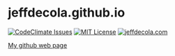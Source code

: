 # jeffdecola.github.io

[![CodeClimate Issues](https://codeclimate.com/github/JeffDeCola/jeffdecola.github.io/badges/issue_count.svg)](https://codeclimate.com/github/JeffDeCola/jeffdecola.github.io/issues)
[![MIT License](https://img.shields.io/:license-mit-blue.svg)](https://jeffdecola.mit-license.org)
[![jeffdecola.com](https://img.shields.io/badge/website-jeffdecola.com-blue)](https://jeffdecola.com)

[My github web page](https://jeffdecola.github.io)
